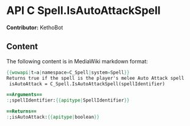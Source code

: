 # API C Spell.IsAutoAttackSpell

**Contributor:** KethoBot

## Content

The following content is in MediaWiki markdown format:

```mediawiki
{{wowapi|t=a|namespace=C_Spell|system=Spell}}
Returns true if the spell is the player's melee Auto Attack spell
 isAutoAttack = C_Spell.IsAutoAttackSpell(spellIdentifier)

==Arguments==
:;spellIdentifier:{{apitype|SpellIdentifier}}

==Returns==
:;isAutoAttack:{{apitype|boolean}}
```